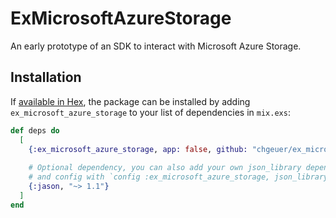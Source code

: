 # ExMicrosoftAzureStorage

An early prototype of an SDK to interact with Microsoft Azure Storage.

## Installation

If [available in Hex](https://hex.pm/docs/publish), the package can be installed
by adding `ex_microsoft_azure_storage` to your list of dependencies in `mix.exs`:

```elixir
def deps do
  [
    {:ex_microsoft_azure_storage, app: false, github: "chgeuer/ex_microsoft_azure_storage", ref: "master"}
    
    # Optional dependency, you can also add your own json_library dependency
    # and config with `config :ex_microsoft_azure_storage, json_library, YOUR_JSON_LIBRARY`
    {:jason, "~> 1.1"}
  ]
end
```
